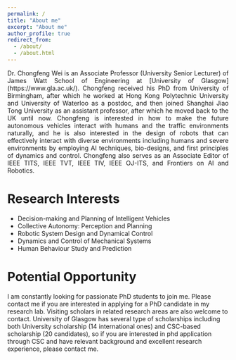 ```yaml
---
permalink: /
title: "About me"
excerpt: "About me"
author_profile: true
redirect_from: 
  - /about/
  - /about.html
---
```

<div style="text-align: justify;">
Dr. Chongfeng Wei is an Associate Professor (University Senior Lecturer) of James Watt School of Engineering at [University of Glasgow](https://www.gla.ac.uk/). Chongfeng received his PhD from University of Birmingham, after which he worked at Hong Kong Polytechnic University and University of Waterloo as a postdoc, and then joined Shanghai Jiao Tong University as an assistant professor, after which he moved back to the UK until now. Chongfeng is interested in how to make the future autonomous vehicles interact with humans and the traffic environments naturally, and he is also interested in the design of robots that can effectively interact with diverse environments including humans and severe environments by employing AI techniques, bio-designs, and first principles of dynamics and control. Chongfeng also serves as an Associate Editor of IEEE TITS, IEEE TVT, IEEE TIV, IEEE OJ-ITS, and Frontiers on AI and Robotics.
</div>

# Research Interests
- Decision-making and Planning of Intelligent Vehicles
- Collective Autonomy: Perception and Planning
- Robotic System Design and Dynamical Control
- Dynamics and Control of Mechanical Systems
- Human Behaviour Study and Prediction


# Potential Opportunity
I am constantly looking for passionate PhD students to join me. Please contact me if you are interested in applying for a PhD candidate in my research lab. Visiting scholars in related research areas are also welcome to contact. University of Glasgow has several type of scholarships including both University scholarship (14 international ones) and CSC-based scholarship (20 candidates), so if you are interested in phd application through CSC and have relevant background and excellent research experience, please contact me.




